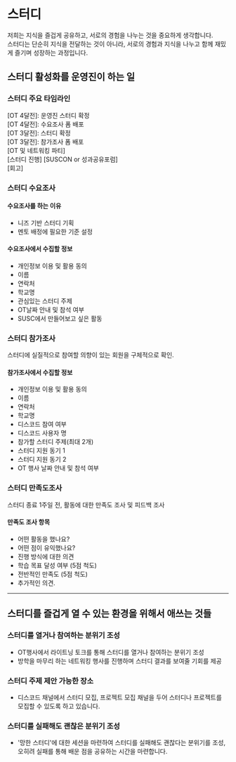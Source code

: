 # 스터디
저희는 지식을 즐겁게 공유하고, 서로의 경험을 나누는 것을 중요하게 생각합니다.  
스터디는 단순히 지식을 전달하는 것이 아니라, 서로의 경험과 지식을 나누고 함께 재밌게 즐기며 성장하는 과정입니다.  

## 스터디 활성화를 운영진이 하는 일
### 스터디 주요 타임라인
[OT 4달전]: 운영진 스터디 확정  
[OT 4달전]: 수요조사 폼 배포  
[OT 3달전]: 스터디 확정  
[OT 3달전]: 참가조사 폼 배포  
[OT 및 네트워킹 파티]  
[스터디 진행]
[SUSCON or 성과공유포럼]  
[회고]  


### 스터디 수요조사
#### 수요조사를 하는 이유
- 니즈 기반 스터디 기획
- 멘토 배정에 필요한 기준 설정


#### 수요조사에서 수집할 정보
- 개인정보 이용 및 활용 동의
- 이름
- 연락처
- 학교명
- 관심있는 스터디 주제
- OT날짜 안내 및 참석 여부
- SUSC에서 만들어보고 싶은 활동

### 스터디 참가조사
스터디에 실질적으로 참여할 의향이 있는 회원을 구체적으로 확인.
#### 참가조사에서 수집할 정보
- 개인정보 이용 및 활용 동의
- 이름
- 연락처
- 학교명
- 디스코드 참여 여부
- 디스코드 사용자 명
- 참가할 스터디 주제(최대 2개)
- 스터디 지원 동기 1
- 스터디 지원 동기 2
- OT 행사 날짜 안내 및 참석 여부

### 스터디 만족도조사
스터디 종료 1주일 전, 활동에 대한 만족도 조사 및 피드백 조사
#### 만족도 조사 항목
- 어떤 활동을 했나요?
- 어떤 점이 유익했나요?
- 진행 방식에 대한 의견
- 학습 목표 달성 여부 (5점 척도)
- 전반적인 만족도 (5점 척도)
- 추가적인 의견.



--- 
## 스터디를 즐겁게 열 수 있는 환경을 위해서 애쓰는 것들

### 스터디를 열거나 참여하는 분위기 조성
- OT행사에서 라이트닝 토크를 통해 스터디를 열거나 참여하는 분위기 조성
- 방학을 마무리 하는 네트워킹 행사를 진행하며 스터디 결과를 보여줄 기회를 제공

### 스터디 주제 제안 가능한 장소
- 디스코드 채널에서 스터디 모집, 프로젝트 모집 채널을 두어 스터디나 프로젝트를 모집할 수 있도록 하고 있습니다.

### 스터디를 실패해도 괜찮은 분위기 조성
- '망한 스터디'에 대한 세션을 마련하여 스터디를 실패해도 괜찮다는 분위기를 조성, 오히려 실패를 통해 배운 점을 공유하는 시간을 마련합니다.